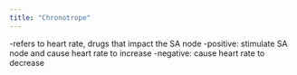 ```yaml
---
title: "Chronotrope"
---
```

-refers to heart rate, drugs that impact the SA node
-positive: stimulate SA node and cause heart rate to increase
-negative: cause heart rate to decrease

